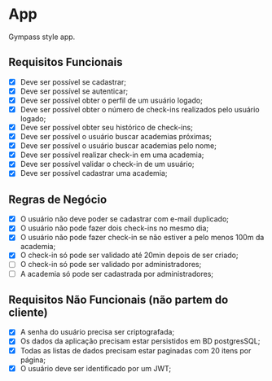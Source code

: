 # App

Gympass style app.

## Requisitos Funcionais

- [x] Deve ser possível se cadastrar;
- [x] Deve ser possível se autenticar;
- [x] Deve ser possível obter o perfil de um usuário logado;
- [x] Deve ser possível obter o número de check-ins realizados pelo usuário logado;
- [x] Deve ser possível obter seu histórico de check-ins;
- [x] Deve ser possível o usuário buscar academias próximas;
- [x] Deve ser possível o usuário buscar academias pelo nome;
- [x] Deve ser possível realizar check-in em uma academia;
- [x] Deve ser possível validar o check-in de um usuário;
- [x] Deve ser possível cadastrar uma academia;

## Regras de Negócio

- [x] O usuário não deve poder se cadastrar com e-mail duplicado;
- [x] O usuário não pode fazer dois check-ins no mesmo dia;
- [x] O usuário não pode fazer check-in se não estiver a pelo menos 100m da academia;
- [x] O check-in só pode ser validado até 20min depois de ser criado;
- [ ] O check-in só pode ser validado por administradores;
- [ ] A academia só pode ser cadastrada por administradores;

## Requisitos Não Funcionais (não partem do cliente)

- [x] A senha do usuário precisa ser criptografada;
- [x] Os dados da aplicação precisam estar persistidos em BD postgresSQL;
- [x] Todas as listas de dados precisam estar paginadas com 20 itens por página;
- [x] O usuário deve ser identificado por um JWT;
